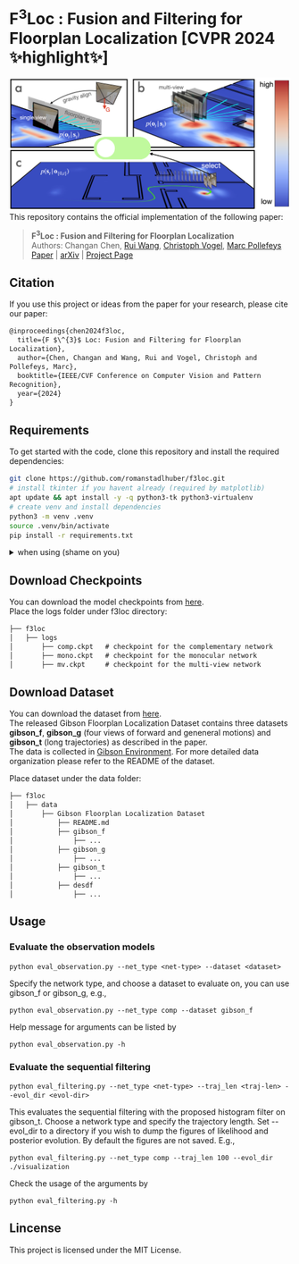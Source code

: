 <div align= "left">
    <h1>F<sup>3</sup>Loc : Fusion and Filtering for Floorplan Localization [CVPR 2024 ✨highlight✨]
    </h1>
</div>

![teaser](./teaser.png "teaser")
This repository contains the official implementation of the following paper:

> **F<sup>3</sup>Loc : Fusion and Filtering for Floorplan Localization**<br>
> Authors: Changan Chen, [Rui Wang](https://rui2016.github.io), [Christoph Vogel](https://www.microsoft.com/en-us/research/people/chvogel), [Marc Pollefeys](https://people.inf.ethz.ch/marc.pollefeys/)<br>
> [Paper](https://arxiv.org/pdf/2403.03370.pdf) | [arXiv](https://arxiv.org/abs/2403.03370) | [Project Page](https://felix-ch.github.io/f3loc-page/)

## Citation
If you use this project or ideas from the paper for your research, please cite our paper:
```
@inproceedings{chen2024f3loc,
  title={F $\^{3}$ Loc: Fusion and Filtering for Floorplan Localization},
  author={Chen, Changan and Wang, Rui and Vogel, Christoph and Pollefeys, Marc},
  booktitle={IEEE/CVF Conference on Computer Vision and Pattern Recognition},
  year={2024}
}
```

## Requirements
To get started with the code, clone this repository and install the required dependencies:

```bash
git clone https://github.com/romanstadlhuber/f3loc.git
# install tkinter if you havent already (required by matplotlib)
apt update && apt install -y -q python3-tk python3-virtualenv
# create venv and install dependencies
python3 -m venv .venv
source .venv/bin/activate
pip install -r requirements.txt
```

<details>
  <summary>when using (shame on you)</summary>

```bash
git clone https://github.com/romanstadlhuber/f3loc.git
cd f3loc
conda env create -f environment.yml
conda activate f3loc
```

</details>

## Download Checkpoints
You can download the model checkpoints from [here](https://drive.google.com/drive/folders/1-TDlM9hjeODizeebgfPx7zWez0XPYCKm?usp=sharing).\
Place the logs folder under f3loc directory:
```
├── f3loc 
│   ├── logs
│       ├── comp.ckpt   # checkpoint for the complementary network 
│       ├── mono.ckpt   # checkpoint for the monocular network 
│       ├── mv.ckpt     # checkpoint for the multi-view network 
```

## Download Dataset
You can download the dataset from [here](https://libdrive.ethz.ch/index.php/s/dvKdj8WhmZuIaNw).\
The released Gibson Floorplan Localization Dataset contains three datasets <b>gibson_f</b>, <b>gibson_g</b> (four views of forward and geneneral motions) and <b>gibson_t</b> (long trajectories) as described in the paper.\
The data is collected in [Gibson Environment](https://github.com/StanfordVL/GibsonEnv).
For more detailed data organization please refer to the README of the dataset.

Place dataset under the data folder:
```
├── f3loc 
│   ├── data
│       ├── Gibson Floorplan Localization Dataset
│           ├── README.md
│           ├── gibson_f
│               ├── ...
│           ├── gibson_g
│               ├── ...
│           ├── gibson_t
│               ├── ...
│           ├── desdf
│               ├── ...
```

## Usage
### Evaluate the observation models
```
python eval_observation.py --net_type <net-type> --dataset <dataset> 
```
Specify the network type, and choose a dataset to evaluate on, you can use gibson_f or gibson_g, e.g., 
```
python eval_observation.py --net_type comp --dataset gibson_f
```
Help message for arguments can be listed by
```
python eval_observation.py -h
```
### Evaluate the sequential filtering
```
python eval_filtering.py --net_type <net-type> --traj_len <traj-len> --evol_dir <evol-dir>
```
This evaluates the sequential filtering with the proposed histogram filter on gibson_t. Choose a network type and specify the trajectory length. Set --evol_dir to a directory if you wish to dump the figures of likelihood and posterior evolution. By default the figures are not saved. E.g.,
```
python eval_filtering.py --net_type comp --traj_len 100 --evol_dir ./visualization
```
Check the usage of the arguments by
```
python eval_filtering.py -h
```
## Lincense
This project is licensed under the MIT License.